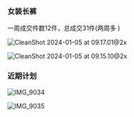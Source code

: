 ### 女装长裤

一周成交件数12件，总成交31件(两周多 )

![CleanShot 2024-01-05 at 09.17.01@2x](http://img.wqkenqing.ren/typora_img/CleanShot%202024-01-05%20at%2009.17.01@2x.png)

![CleanShot 2024-01-05 at 09.15.10@2x](http://img.wqkenqing.ren/typora_img/CleanShot%202024-01-05%20at%2009.15.10@2x.png)

### 近期计划

![IMG_9034](http://img.wqkenqing.ren/typora_img/IMG_9034.PNG)

![IMG_9035](http://img.wqkenqing.ren/typora_img/IMG_9035.PNG)